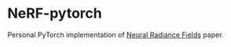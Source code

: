 # NeRF-pytorch

Personal PyTorch implementation of [Neural Radiance Fields](https://arxiv.org/pdf/2003.08934.pdf) paper.

